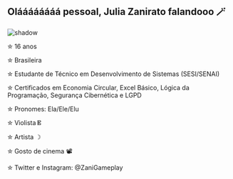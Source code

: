 ## Oláááááááá pessoal, Julia Zanirato falandooo 🪄
![shadow](https://github.com/user-attachments/assets/07a1832f-a833-4485-b751-c069db3a2734)

  ✮ 16 anos 

  
  ✮ Brasileira

  
  ✮ Estudante de Técnico em Desenvolvimento de Sistemas (SESI/SENAI)


 ✮ Certificados em Economia Circular, Excel Básico, Lógica da Programação, Segurança Cibernética e LGPD
  
  ✮ Pronomes: Ela/Ele/Elu

  
  ✮ Violista 𝄡

  
  ✮ Artista ☽


  ✮ Gosto de cinema 📽️

  
  ✮ Twitter e Instagram: @ZaniGameplay
